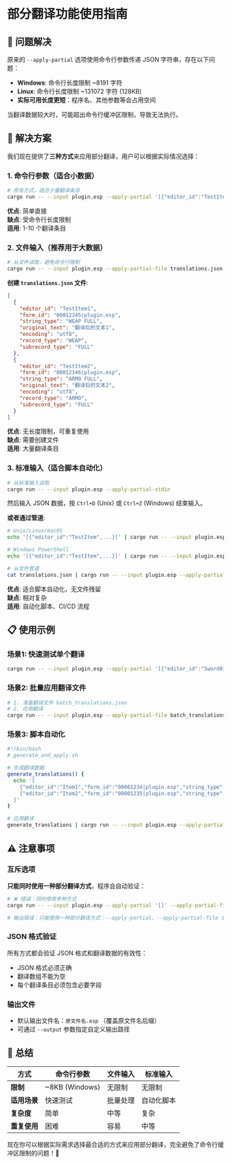 # 部分翻译功能使用指南

## 🚀 问题解决

原来的 `--apply-partial` 选项使用命令行参数传递 JSON 字符串，存在以下问题：

- **Windows**: 命令行长度限制 ~8191 字符
- **Linux**: 命令行长度限制 ~131072 字符 (128KB)
- **实际可用长度更短**：程序名、其他参数等会占用空间

当翻译数据较大时，可能超出命令行缓冲区限制，导致无法执行。

## 🎯 解决方案

我们现在提供了**三种方式**来应用部分翻译，用户可以根据实际情况选择：

### 1. 命令行参数（适合小数据）

```bash
# 原有方式，适合少量翻译条目
cargo run -- --input plugin.esp --apply-partial '[{"editor_id":"TestItem","form_id":"00012345|plugin.esp","string_type":"WEAP FULL","original_text":"翻译后的文本","encoding":"utf8","record_type":"WEAP","subrecord_type":"FULL"}]'
```

**优点**: 简单直接  
**缺点**: 受命令行长度限制  
**适用**: 1-10 个翻译条目

### 2. 文件输入（推荐用于大数据）

```bash
# 从文件读取，避免命令行限制
cargo run -- --input plugin.esp --apply-partial-file translations.json
```

**创建 `translations.json` 文件**:
```json
[
  {
    "editor_id": "TestItem1",
    "form_id": "00012345|plugin.esp",
    "string_type": "WEAP FULL",
    "original_text": "翻译后的文本1",
    "encoding": "utf8",
    "record_type": "WEAP",
    "subrecord_type": "FULL"
  },
  {
    "editor_id": "TestItem2", 
    "form_id": "00012346|plugin.esp",
    "string_type": "ARMO FULL",
    "original_text": "翻译后的文本2",
    "encoding": "utf8",
    "record_type": "ARMO",
    "subrecord_type": "FULL"
  }
]
```

**优点**: 无长度限制，可重复使用  
**缺点**: 需要创建文件  
**适用**: 大量翻译条目

### 3. 标准输入（适合脚本自动化）

```bash
# 从标准输入读取
cargo run -- --input plugin.esp --apply-partial-stdin
```

然后输入 JSON 数据，按 `Ctrl+D` (Unix) 或 `Ctrl+Z` (Windows) 结束输入。

**或者通过管道**:
```bash
# Unix/Linux/macOS
echo '[{"editor_id":"TestItem",...}]' | cargo run -- --input plugin.esp --apply-partial-stdin

# Windows PowerShell
echo '[{"editor_id":"TestItem",...}]' | cargo run -- --input plugin.esp --apply-partial-stdin

# 从文件管道
cat translations.json | cargo run -- --input plugin.esp --apply-partial-stdin
```

**优点**: 适合脚本自动化，无文件残留  
**缺点**: 相对复杂  
**适用**: 自动化脚本、CI/CD 流程

## 📋 使用示例

### 场景1: 快速测试单个翻译

```bash
cargo run -- --input plugin.esp --apply-partial '[{"editor_id":"Sword01","form_id":"00001234|plugin.esp","string_type":"WEAP FULL","original_text":"魔法剑","encoding":"utf8","record_type":"WEAP","subrecord_type":"FULL"}]'
```

### 场景2: 批量应用翻译文件

```bash
# 1. 准备翻译文件 batch_translations.json
# 2. 应用翻译
cargo run -- --input plugin.esp --apply-partial-file batch_translations.json --output translated_plugin.esp
```

### 场景3: 脚本自动化

```bash
#!/bin/bash
# generate_and_apply.sh

# 生成翻译数据
generate_translations() {
  echo '[
    {"editor_id":"Item1","form_id":"00001234|plugin.esp","string_type":"WEAP FULL","original_text":"剑","encoding":"utf8","record_type":"WEAP","subrecord_type":"FULL"},
    {"editor_id":"Item2","form_id":"00001235|plugin.esp","string_type":"ARMO FULL","original_text":"盾","encoding":"utf8","record_type":"ARMO","subrecord_type":"FULL"}
  ]'
}

# 应用翻译
generate_translations | cargo run -- --input plugin.esp --apply-partial-stdin
```

## ⚠️ 注意事项

### 互斥选项

**只能同时使用一种部分翻译方式**，程序会自动验证：

```bash
# ❌ 错误：同时使用多种方式
cargo run -- --input plugin.esp --apply-partial '[]' --apply-partial-file file.json

# 输出错误：只能使用一种部分翻译方式：--apply-partial、--apply-partial-file 或 --apply-partial-stdin
```

### JSON 格式验证

所有方式都会验证 JSON 格式和翻译数据的有效性：

- JSON 格式必须正确
- 翻译数组不能为空
- 每个翻译条目必须包含必要字段

### 输出文件

- 默认输出文件名：`原文件名.esp` （覆盖原文件名后缀）
- 可通过 `--output` 参数指定自定义输出路径

## 🎉 总结

| 方式 | 命令行参数 | 文件输入 | 标准输入 |
|------|------------|----------|----------|
| **限制** | ~8KB (Windows) | 无限制 | 无限制 |
| **适用场景** | 快速测试 | 批量处理 | 自动化脚本 |
| **复杂度** | 简单 | 中等 | 复杂 |
| **重复使用** | 困难 | 容易 | 中等 |

现在你可以根据实际需求选择最合适的方式来应用部分翻译，完全避免了命令行缓冲区限制的问题！🚀 